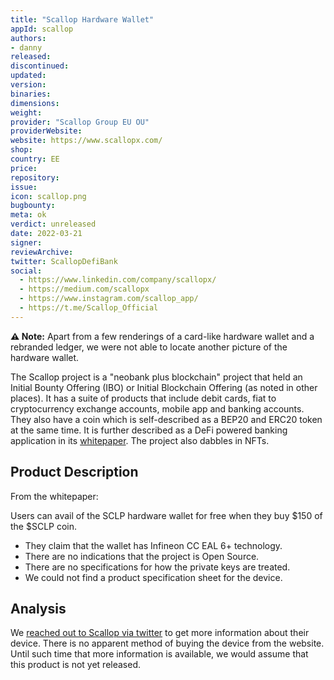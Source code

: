 ```yaml
---
title: "Scallop Hardware Wallet"
appId: scallop
authors:
- danny
released: 
discontinued: 
updated: 
version: 
binaries: 
dimensions: 
weight: 
provider: "Scallop Group EU OU"
providerWebsite: 
website: https://www.scallopx.com/
shop: 
country: EE
price: 
repository: 
issue: 
icon: scallop.png
bugbounty: 
meta: ok
verdict: unreleased
date: 2022-03-21
signer: 
reviewArchive: 
twitter: ScallopDefiBank
social: 
  - https://www.linkedin.com/company/scallopx/
  - https://medium.com/scallopx
  - https://www.instagram.com/scallop_app/
  - https://t.me/Scallop_Official
---
```


**⚠️ Note:** Apart from a few renderings of a card-like hardware wallet and a rebranded ledger, we were not able to locate another picture of the hardware wallet. 

The Scallop project is a "neobank plus blockchain" project that held an Initial Bounty Offering (IBO) or Initial Blockchain Offering (as noted in other places). It has a suite of products that include debit cards, fiat to cryptocurrency exchange accounts, mobile app and banking accounts. They also have a coin which is self-described as a BEP20 and ERC20 token at the same time. It is further described as a DeFi powered banking application in its [whitepaper](https://scallop-bucket.s3.eu-west-1.amazonaws.com/upload_file/Whitepaper.pdf). The project also dabbles in NFTs.

## Product Description 

From the whitepaper:

Users can avail of the SCLP hardware wallet for free when they buy $150 of the $SCLP coin.

- They claim that the wallet has Infineon CC EAL 6+ technology. 
- There are no indications that the project is Open Source.
- There are no specifications for how the private keys are treated.
- We could not find a product specification sheet for the device.

## Analysis 

We [reached out to Scallop via twitter](https://twitter.com/BitcoinWalletz/status/1505797557028810752) to get more information about their device. There is no apparent method of buying the device from the website. Until such time that more information is available, we would assume that this product is not yet released.

